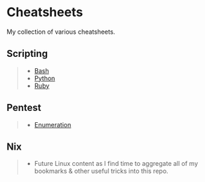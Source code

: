 # Cheatsheets

My collection of various cheatsheets.

## Scripting

> - [Bash](/Scripting/Bash.md)
> - [Python](/Scripting/Ruby.md)
> - [Ruby](/Scripting/Ruby.md)

## Pentest

> - [Enumeration](/Pentest/Enumeration.md)

## Nix

> - Future Linux content as I find time to aggregate all of my bookmarks & other useful tricks into this repo.
